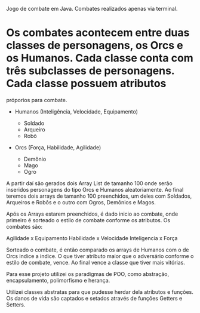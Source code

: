 Jogo de combate em Java.
Combates realizados apenas via terminal.

# Os combates acontecem entre duas classes de personagens, os Orcs e os Humanos. Cada classe conta com três subclasses de personagens. Cada classe possuem atributos 
  próporios para combate.
  
- Humanos (Inteligência, Velocidade, Equipamento)
  - Soldado
  - Arqueiro
  - Robô

- Orcs (Força, Habilidade, Agilidade)
  - Demônio
  - Mago 
  - Ogro

A partir daí são gerados dois Array List de tamanho 100 onde serão inseridos personagens do tipo Orcs e Humanos aleatoriamente. Ao final teremos dois arrays de 
tamanho 100 preenchidos, um deles com Soldados, Arqueiros e Robôs e o outro com Ogros, Demônios e Magos.

Após os Arrays estarem preenchidos, é dado inicio ao combate, onde primeiro é sorteado o estilo de combate conforme os atributos.
Os combates são:

Agilidade x Equipamento
Habilidade x Velocidade
Inteligencia x Força

Sorteado o combate, é então comparado os arrays de Humanos com o de Orcs indice a indice. 
O que tiver atributo maior que o adversário conforme o estilo de combate, vence.
Ao final vence a classe que tiver mais vitórias.


Para esse projeto utilizei os paradigmas de POO, como abstração, encapsulamento, polimorfismo e herança.

Utilizei classes abstratas para que pudesse herdar dela atributos e funções. 
Os danos de vida são captados e setados através de funções Getters e Setters.
